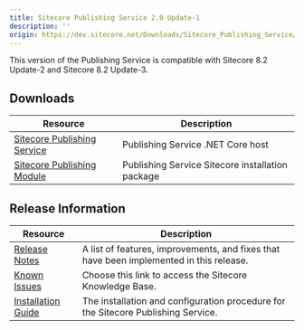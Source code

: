```yaml
---
title: Sitecore Publishing Service 2.0 Update-1
description: ''
origin: https://dev.sitecore.net/Downloads/Sitecore_Publishing_Service/20/Sitecore_Publishing_Service_20_Update1.aspx
---
```


This version of the Publishing Service is compatible with Sitecore 8.2 Update-2 and Sitecore 8.2 Update-3.

## Downloads

 | Resource | Description |
 | --- | --- |
 | [Sitecore Publishing Service](https://scdp.blob.core.windows.net/downloads/Sitecore%20Publishing%20Service/20/Sitecore%20Publishing%20Service%2020%20Update1/Secure/Sitecore%20Publishing%20Service%202.0.1%20rev.%20170518.zip) | Publishing Service .NET Core host |
 | [Sitecore Publishing Module](https://scdp.blob.core.windows.net/downloads/Sitecore%20Publishing%20Service/20/Sitecore%20Publishing%20Service%2020%20Update1/Secure/Sitecore%20Publishing%20Module%202.0.1%20rev.%20170518.zip) | Publishing Service Sitecore installation package |

## Release Information

 | Resource | Description |
 | --- | --- |
 | [Release Notes](/downloads/Sitecore_Publishing_Service/20/Sitecore_Publishing_Service_20_Update1/Release_Notes) | A list of features, improvements, and fixes that have been implemented in this release. |
 | [Known Issues](https://kb.sitecore.net/articles/431510) | Choose this link to access the Sitecore Knowledge Base. |
 | [Installation Guide](https://scdp.blob.core.windows.net/downloads/Sitecore%20Publishing%20Service/20/Sitecore%20Publishing%20Service%2020%20Update1/Secure/Publishing-Service-Installation-and-Configuration-Guide-2.0.1.pdf) | The installation and configuration procedure for the Sitecore Publishing Service. |
